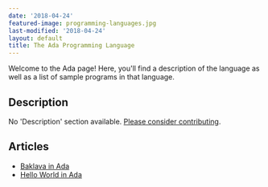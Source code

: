 ```yaml
---
date: '2018-04-24'
featured-image: programming-languages.jpg
last-modified: '2018-04-24'
layout: default
title: The Ada Programming Language
---
```


Welcome to the Ada page! Here, you'll find a description of the language as well as a list of sample programs in that language.

## Description

No 'Description' section available. [Please consider contributing](https://github.com/TheRenegadeCoder/sample-programs-website).

## Articles

- [Baklava in Ada](https://sampleprograms.io/projects/baklava/ada)
- [Hello World in Ada](https://sampleprograms.io/projects/hello-world/ada)